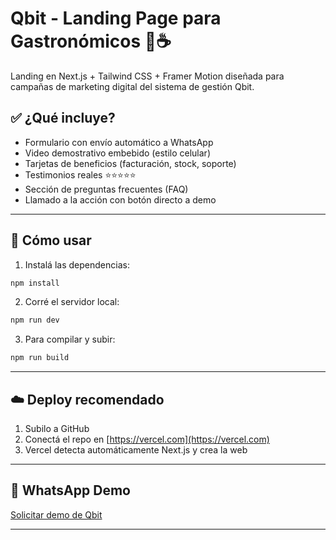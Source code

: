 
# Qbit - Landing Page para Gastronómicos 🍞☕️

Landing en Next.js + Tailwind CSS + Framer Motion diseñada para campañas de marketing digital del sistema de gestión Qbit.

## ✅ ¿Qué incluye?

- Formulario con envío automático a WhatsApp
- Video demostrativo embebido (estilo celular)
- Tarjetas de beneficios (facturación, stock, soporte)
- Testimonios reales ⭐️⭐️⭐️⭐️⭐️
- Sección de preguntas frecuentes (FAQ)
- Llamado a la acción con botón directo a demo

---

## 🚀 Cómo usar

1. Instalá las dependencias:

```bash
npm install
```

2. Corré el servidor local:

```bash
npm run dev
```

3. Para compilar y subir:

```bash
npm run build
```

---

## ☁️ Deploy recomendado

1. Subilo a GitHub
2. Conectá el repo en [https://vercel.com](https://vercel.com)
3. Vercel detecta automáticamente Next.js y crea la web

---

## 📲 WhatsApp Demo

[Solicitar demo de Qbit](https://wa.me/5491164450430)

---
